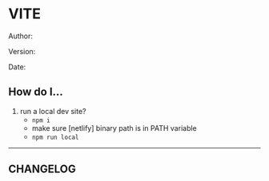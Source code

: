 # VITE

Author:

Version:

Date:

## How do I...
1. run a local dev site?
    * ```npm i```
    * make sure [netlify] binary path is in PATH variable
    * ```npm run local```

---

## CHANGELOG